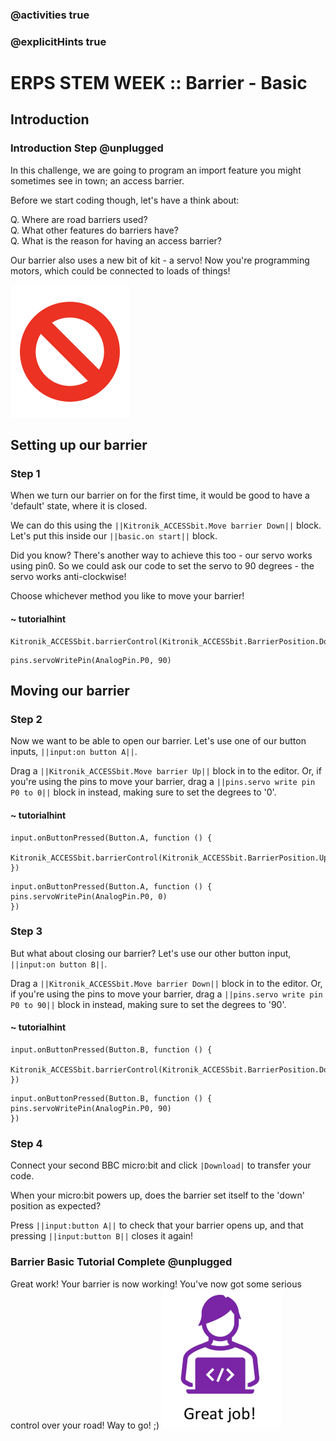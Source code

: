 ### @activities true
### @explicitHints true

# ERPS STEM WEEK :: Barrier - Basic

## Introduction
### Introduction Step @unplugged
In this challenge, we are going to program an import feature you might sometimes see in town; an access barrier.  
  
Before we start coding though, let's have a think about:  

Q. Where are road barriers used?  
Q. What other features do barriers have?  
Q. What is the reason for having an access barrier?  
  
Our barrier also uses a new bit of kit - a servo!  Now you're programming motors, which could be connected to loads of things!  
  
![Radio traffic lights](https://raw.githubusercontent.com/niaxotim/erps-barrier-basic/master/assets/no_entry.png)

## Setting up our barrier
### Step 1
When we turn our barrier on for the first time, it would be good to have a 'default' state, where it is closed.  

We can do this using the ``||Kitronik_ACCESSbit.Move barrier Down||`` block. Let's put this inside our ``||basic.on start||`` block.  

Did you know?  There's another way to achieve this too - our servo works using pin0.  So we could ask
our code to set the servo to 90 degrees - the servo works anti-clockwise!  

Choose whichever method you like to move your barrier!

#### ~ tutorialhint
```blocks
Kitronik_ACCESSbit.barrierControl(Kitronik_ACCESSbit.BarrierPosition.Down)
```
```blocks
pins.servoWritePin(AnalogPin.P0, 90)
```

## Moving our barrier
### Step 2
Now we want to be able to open our barrier. Let's use one of our button inputs, ``||input:on button A||``.  

Drag a ``||Kitronik_ACCESSbit.Move barrier Up||`` block in to the editor. Or, if you're using the 
pins to move your barrier, drag a ``||pins.servo write pin P0 to 0||`` block in instead, making sure to set the 
degrees to '0'.

#### ~ tutorialhint
```blocks
input.onButtonPressed(Button.A, function () {
    Kitronik_ACCESSbit.barrierControl(Kitronik_ACCESSbit.BarrierPosition.Up)
})
```

```blocks
input.onButtonPressed(Button.A, function () {
pins.servoWritePin(AnalogPin.P0, 0)
})
```

### Step 3
But what about closing our barrier? Let's use our other button input, ``||input:on button B||``.  

Drag a ``||Kitronik_ACCESSbit.Move barrier Down||`` block in to the editor. Or, if you're using the 
pins to move your barrier, drag a ``||pins.servo write pin P0 to 90||`` block in instead, making sure to set the 
degrees to '90'.

#### ~ tutorialhint
```blocks
input.onButtonPressed(Button.B, function () {
    Kitronik_ACCESSbit.barrierControl(Kitronik_ACCESSbit.BarrierPosition.Down)
})
```

```blocks
input.onButtonPressed(Button.B, function () {
pins.servoWritePin(AnalogPin.P0, 90)
})
```

### Step 4
Connect your second BBC micro:bit and click ``|Download|`` to transfer your code.  
  
When your micro:bit powers up, does the barrier set itself to the 'down' position as expected?
  
Press ``||input:button A||`` to check that your barrier opens up, and that pressing ``||input:button B||`` closes it again!


### Barrier Basic Tutorial Complete @unplugged
Great work! Your barrier is now working! You've now got some serious control over your road!
Way to go! ;)
![Great job](https://raw.githubusercontent.com/niaxotim/erps-barrier-basic/master/assets/great_job.png)
